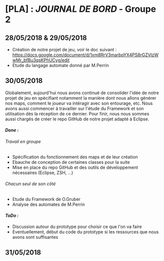 # [PLA] : *JOURNAL DE BORD* - Groupe 2

## **28/05/2018 & 29/05/2018**
- Création de notre projet de jeu, voir le doc suivant : https://docs.google.com/document/d/1xm8RrV3marbpYX4PS8rGZVIzWwMr_bfBu3qsKPhUCyg/edit
- Etude du langage automate donné par M.Perrin

## **30/05/2018**
Globalement, aujourd'hui nous avons continué de consolider l'idée de notre projet de jeu en spécifiant notamment la manière dont nous allons générer nos maps, comment le joueur va intéragir avec son entourage, etc. Nous avons aussi commencer à travailler sur l'étude du Framework et son utilisation dès la réception de ce dernier. Pour finir, nous nous sommes aussi chargés de créer le repo GitHub de notre projet adapté à Eclipse.

#### **_Done :_** 
###### *Travail en groupe*
- Spécification du fonctionnement des maps et de leur création 
- Ebauche de conception de certaines classes pour la suite 
- Mise en place du repo GitHub et des outils de développement nécessaires (Eclipse, ZSH, ...)
	
###### *Chacun seul de son côté* 
- Etude du Framework de O.Gruber
- Analyse des automates de M.Perrin


#### **_ToDo :_** 
- Discussion autour du prototype pour choisir ce que l'on va faire
- Eventuellement, début du code du prototype si les ressources que nous avons sont suffisantes

## **31/05/2018**
